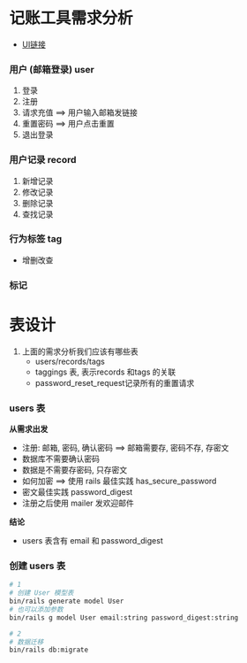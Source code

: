 # 记账工具需求分析
- [UI链接](https://www.figma.com/file/EsMyL1C8CuoSGLpa7pmvS5/%E6%97%BA%E8%B4%A2%E8%AE%B0%E8%B4%A6%EF%BC%88%E7%BD%91%E7%BB%9C%E7%89%88%EF%BC%89?node-id=0%3A1)


### 用户 (邮箱登录) user
1. 登录
2. 注册
3. 请求充值 ==> 用户输入邮箱发链接
4. 重置密码 ==> 用户点击重置
5. 退出登录


### 用户记录 record
1. 新增记录
2. 修改记录
3. 删除记录
4. 查找记录

### 行为标签 tag
- 增删改查

### 标记


# 表设计
1. 上面的需求分析我们应该有哪些表
   - users/records/tags
   - taggings 表, 表示records 和tags 的关联
   - password_reset_request记录所有的重置请求


### users 表
**从需求出发**
- 注册: 邮箱, 密码, 确认密码 ==> 邮箱需要存, 密码不存, 存密文
- 数据库不需要确认密码
- 数据是不需要存密码, 只存密文
- 如何加密 ==> 使用 rails 最佳实践 has_secure_password
- 密文最佳实践 password_digest
- 注册之后使用 mailer 发欢迎邮件

**结论**
- users 表含有 email 和 password_digest

### 创建 users 表
```bash
# 1
# 创建 User 模型表
bin/rails generate model User
# 也可以添加参数
bin/rails g model User email:string password_digest:string

# 2
# 数据迁移
bin/rails db:migrate 
```